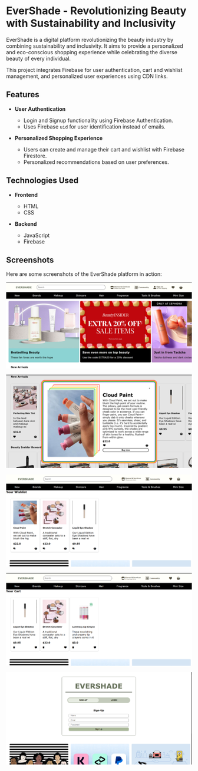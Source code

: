 # EverShade - Revolutionizing Beauty with Sustainability and Inclusivity

EverShade is a digital platform revolutionizing the beauty industry by combining sustainability and inclusivity. It aims to provide a personalized and eco-conscious shopping experience while celebrating the diverse beauty of every individual. 

This project integrates Firebase for user authentication, cart and wishlist management, and personalized user experiences using CDN links.

## Features

- **User Authentication**
  - Login and Signup functionality using Firebase Authentication.
  - Uses Firebase `uid` for user identification instead of emails.

- **Personalized Shopping Experience**
  - Users can create and manage their cart and wishlist with Firebase Firestore.
  - Personalized recommendations based on user preferences.

## Technologies Used

- **Frontend**
  - HTML 
  - CSS 

- **Backend**
  - JavaScript 
  - Firebase 

## Screenshots

Here are some screenshots of the EverShade platform in action:

   ![Homepage Screenshot](./screenshots/homepage.png)

   ![Product Modal Screenshot](./screenshots/modal.png)

   ![Wishlist Screenshot](./screenshots/wishlist.png)

   ![Cart Screenshot](./screenshots/cart.png)

   ![Login Page Screenshot](./screenshots/signin.png)